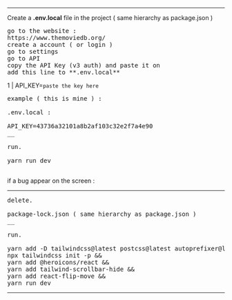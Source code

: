 ___

Create a 
**.env.local**
file in the project ( same hierarchy as package.json ) 

<pre>
go to the website : 
https://www.themoviedb.org/ 
create a account ( or login ) 
go to settings 
go to API 
copy the API Key (v3 auth) and paste it on
add this line to **.env.local** 
</pre>

1 | API_KEY=`paste the key here`

<pre>
example ( this is mine ) : 

.env.local : 

API_KEY=43736a32101a8b2af103c32e2f7a4e90
__

run.

yarn run dev 

</pre>
if a bug appear on the screen : 

_______
<pre>
delete.

package-lock.json ( same hierarchy as package.json ) 
__

run.

yarn add -D tailwindcss@latest postcss@latest autoprefixer@latest && 
npx tailwindcss init -p && 
yarn add @heroicons/react && 
yarn add tailwind-scrollbar-hide &&
yarn add react-flip-move &&
yarn run dev
</pre>
_______
